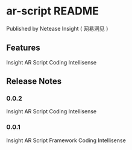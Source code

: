 # ar-script README

Published by Netease Insight ( 网易洞见 )

## Features

Insight AR Script Coding Intellisense



## Release Notes

### 0.0.2

Insight AR Script Coding Intellisense

### 0.0.1

Insight AR Script Framework Coding Intellisense


